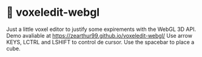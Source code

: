 # 🧊 voxeledit-webgl
Just a little voxel editor to justify some expirements with the WebGL 3D API.
Demo avaliable at https://zearthur99.github.io/voxeledit-webgl/ 
Use arrow KEYS, LCTRL and LSHIFT to control de cursor.
Use the spacebar to place a cube.
